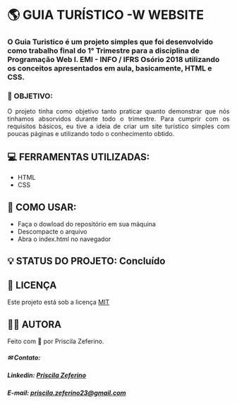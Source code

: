 # 🌎 GUIA TURÍSTICO -W WEBSITE

### O Guia Turistico é um projeto simples que foi desenvolvido como trabalho final do 1° Trimestre para a disciplina de Programação Web I. EMI - INFO / IFRS Osório 2018 utilizando os conceitos apresentados em aula, basicamente, HTML e CSS.

### 🚀 OBJETIVO: 

<p align="justify"> O projeto tinha como objetivo tanto praticar quanto demonstrar que nós tinhamos absorvidos durante todo o trimestre. Para cumprir com os requisitos básicos, eu tive a ideia de criar um site turístico simples com poucas páginas e utilizando todo o conhecimento obtido. </p>


## 💻 FERRAMENTAS UTILIZADAS:

- HTML
- CSS

## 📢 COMO USAR:

- Faça o dowload do repositório em sua máquina
- Descompacte o arquivo
- Abra o index.html no navegador

## 💡 STATUS DO PROJETO: Concluído 

## 📃 LICENÇA
Este projeto está sob a licença <a href="https://github.com/PriscilaZeferino/Proffy/blob/master/LICENSE">MIT</a>

## 👧🏻 AUTORA

 Feito com 🧡 por Priscila Zeferino.
 
##### ✉ Contato:

##### Linkedin: <a href="https://www.linkedin.com/in/priscila-zeferino-594b5b175/"> Priscila Zeferino</a>
##### E-mail: priscila.zeferino23@gmail.com
